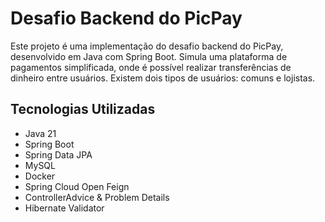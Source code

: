 # Desafio Backend do PicPay

Este projeto é uma implementação do desafio backend do PicPay, desenvolvido em Java com Spring Boot.
Simula uma plataforma de pagamentos simplificada, onde é possível realizar transferências de dinheiro entre usuários. Existem dois tipos de usuários: comuns e lojistas.

## Tecnologias Utilizadas
- Java 21
- Spring Boot
- Spring Data JPA
- MySQL
- Docker
- Spring Cloud Open Feign
- ControllerAdvice & Problem Details
- Hibernate Validator

